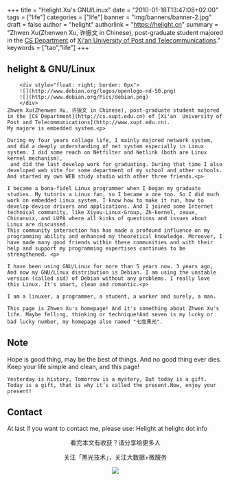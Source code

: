 +++
title = "Helight.Xu's GNU/Linux"
date = "2010-01-18T13:47:08+02:00"
tags = ["life"]
categories = ["life"]
banner = "img/banners/banner-2.jpg"
draft = false
author = "helight"
authorlink = "https://helight.cn"
summary = "Zhwen Xu(Zhenwen Xu, 许振文 in Chinese), post-graduate student majored in the [CS Department](http://cs.xupt.edu.cn) of [Xi'an  University of Post and Telecommunications](http://www.xupt.edu.cn)."
keywords = ["tao","life"]
+++

## helight & GNU/Linux
        <div style="float: right; border: 0px">
		![](http://www.debian.org/logos/openlogo-nd-50.png)
		![](http://www.debian.org/Pics/debian.png)
		</div>
	Zhwen Xu(Zhenwen Xu, 许振文 in Chinese), post-graduate student majored in the [CS Department](http://cs.xupt.edu.cn) of [Xi'an  University of Post and Telecommunications](http://www.xupt.edu.cn). 
	My majore is embedded system.<p>

	During my four years collage life, I mainly majored network system, and did a deeply understanding of net system especially in Linux system. I did some reach on Netfilter and Netlink (both are Linux kernel mechanism),
	 and did the last develop work for graduating. During that time I also developed web site for some department of my school and other schools. And started my own WEB study studio with other three friends.<p>

	I became a bona-fidel Linux programmer when I began my graduate studies. My tutoris a Linux fan, so I became a one too. So I did much work on embedded Linux system. I know how to make it run, how to develop device drivers and applications. And I joined some Internet technical community, like Xiyou-Linux-Group, Zh-kernel, zeuux, Chinanuix, and LUPA where all kinks of questions and issues about Linux are discussed. 
	This community interaction has has made a profound influence on my programming ability and enhanced my theoretical knowledge. Moreover, I have made many good friends within these communities and with their help and support my programming expertises continues to be strengthened. <p>

	I have been using GNU/Linux for more than 5 years now. 3 years ago, And now my GNU/Linux distribution is Debian. I am using the unstable version (called sid) of Debian without any problems. I really love this Linux. It's smart, clean and romantic.<p>

	I am a linuxer, a programmer, a student, a worker and surely, a man.
    
    This page is Zhwen Xu's homepage! And it's something about Zhwen Xu's life. Maybe felling, thinking or technique!And seven is my lucky or bad lucky number, my homepage also named "七度黑光". 

## Note
Hope is good thing, may be the best of things. And no good thing ever dies.
Keep your life simple and clean, and this page!

	Yesterday is history, Tomorrow is a mystery, But today is a gift. Today is a gift, that is why it’s called the present.Now, enjoy your present!

## Contact
At last if you want to contact me, please use:
Helight at helight dot info 

<center>
看完本文有收获？请分享给更多人<br>

关注「黑光技术」，关注大数据+微服务<br>

![](/img/qrcode_helight_tech.jpg)
</center>
